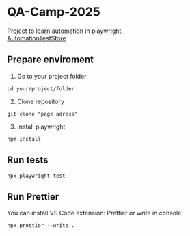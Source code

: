 # QA-Camp-2025

Project to learn automation in playwright.<br/>
[AutomationTestStore](https://automationteststore.com)

## Prepare enviroment

1. Go to your project folder

```
cd your/project/folder
```

2. Clone repository

```
git clone "page adress"
```

3. Install playwright

```
npm install
```

## Run tests

```
npx playwright test
```

## Run Prettier

You can install VS Code extension: Prettier or write in console:
```
npx prettier --write .
```


